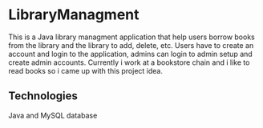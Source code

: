 # LibraryManagment

This is a Java library managment application that help users borrow books from the library and the library to add, delete, etc.
Users have to create an account and login to the application, admins can login to admin setup and create admin accounts.
Currently i work at a bookstore chain and i like to read books so i came up with this project idea. 

## Technologies
Java and MySQL database 
